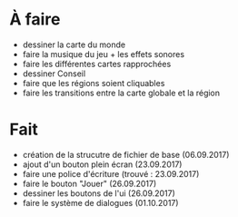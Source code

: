 # À faire

- dessiner la carte du monde
- faire la musique du jeu + les effets sonores
- faire les différentes cartes rapprochées
- dessiner Conseil
- faire que les régions soient cliquables
- faire les transitions entre la carte globale et la région


# Fait
- création de la strucutre de fichier de base (06.09.2017)
- ajout d'un bouton plein écran (23.09.2017)
- faire une police d'écriture (trouvé : 23.09.2017)
- faire le bouton "Jouer" (26.09.2017)
- dessiner les boutons de l'ui (26.09.2017)
- faire le système de dialogues (01.10.2017)